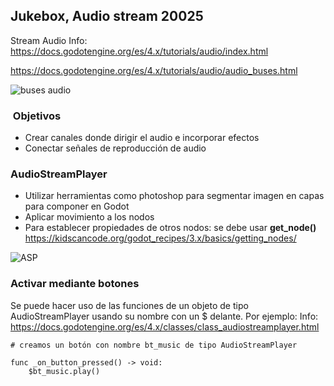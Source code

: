 
## Jukebox, Audio stream 20025

Stream Audio 
Info: https://docs.godotengine.org/es/4.x/tutorials/audio/index.html

https://docs.godotengine.org/es/4.x/tutorials/audio/audio_buses.html

![buses audio](https://docs.godotengine.org/es/4.x/_images/audio_buses1.webp)

###  Objetivos 

* Crear canales donde dirigir el audio e incorporar efectos 
* Conectar señales de reproducción de audio
  

### AudioStreamPlayer

* Utilizar herramientas como photoshop para segmentar imagen en capas para componer en Godot
* Aplicar movimiento a los nodos
* Para establecer propiedades de otros nodos: se debe usar **get_node()** https://kidscancode.org/godot_recipes/3.x/basics/getting_nodes/



  
![ASP](https://docs.godotengine.org/es/4.x/_images/audio_buses3.webp)


### Activar mediante botones 


Se puede hacer uso de las funciones de un objeto de tipo AudioStreamPlayer usando su nombre con un $ delante. Por ejemplo:
Info: https://docs.godotengine.org/es/4.x/classes/class_audiostreamplayer.html



```
# creamos un botón con nombre bt_music de tipo AudioStreamPlayer

func _on_button_pressed() -> void:
	$bt_music.play()

```

